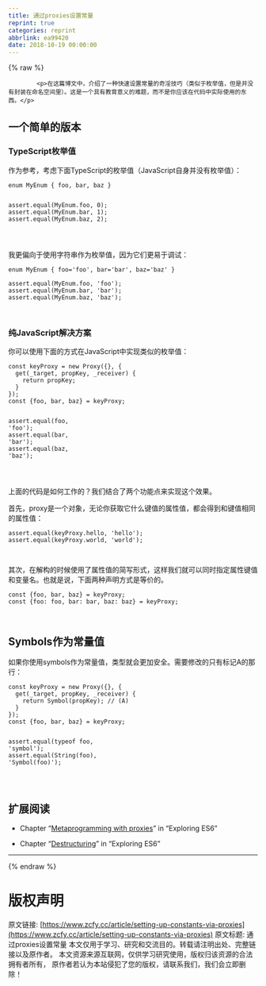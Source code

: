 ```yaml
---
title: 通过proxies设置常量
reprint: true
categories: reprint
abbrlink: ea99420
date: 2018-10-19 00:00:00
---
```


{% raw %}

            <p>在这篇博文中，介绍了一种快速设置常量的奇淫技巧（类似于枚举值，但是并没有封装在命名空间里）。这是一个具有教育意义的难题，而不是你应该在代码中实际使用的东西。</p>
<h2>一个简单的版本</h2>
<h3>TypeScript枚举值</h3>
<p>作为参考，考虑下面TypeScript的枚举值（JavaScript自身并没有枚举值）：</p>
<pre><code class="hljs crystal"><span class="hljs-class"><span class="hljs-keyword">enum</span> <span class="hljs-title">MyEnum</span> { <span class="hljs-title">foo</span>, <span class="hljs-title">bar</span>, <span class="hljs-title">baz</span> }</span>

assert.equal(MyEnum.foo, <span class="hljs-number">0</span>);
assert.equal(MyEnum.bar, <span class="hljs-number">1</span>);
assert.equal(MyEnum.baz, <span class="hljs-number">2</span>);


</code></pre><p>我更偏向于使用字符串作为枚举值，因为它们更易于调试：</p>
<pre><code class="hljs groovy"><span class="hljs-class"><span class="hljs-keyword">enum</span> <span class="hljs-title">MyEnum</span> {</span> foo=<span class="hljs-string">'foo'</span>, bar=<span class="hljs-string">'bar'</span>, baz=<span class="hljs-string">'baz'</span> }

<span class="hljs-keyword">assert</span>.equal(MyEnum.foo, <span class="hljs-string">'foo'</span>);
<span class="hljs-keyword">assert</span>.equal(MyEnum.bar, <span class="hljs-string">'bar'</span>);
<span class="hljs-keyword">assert</span>.equal(MyEnum.baz, <span class="hljs-string">'baz'</span>);


</code></pre><h3>纯JavaScript解决方案</h3>
<p>你可以使用下面的方式在JavaScript中实现类似的枚举值：</p>
<pre><code class="hljs dart"><span class="hljs-keyword">const</span> keyProxy = <span class="hljs-keyword">new</span> Proxy({}, {
  <span class="hljs-keyword">get</span>(_target, propKey, _receiver) {
    <span class="hljs-keyword">return</span> propKey;
  }
});
<span class="hljs-keyword">const</span> {foo, bar, baz} = keyProxy;

<span class="hljs-keyword">assert</span>.equal(foo, <span class="hljs-string">'foo'</span>);
<span class="hljs-keyword">assert</span>.equal(bar, <span class="hljs-string">'bar'</span>);
<span class="hljs-keyword">assert</span>.equal(baz, <span class="hljs-string">'baz'</span>);


</code></pre><p>上面的代码是如何工作的？我们结合了两个功能点来实现这个效果。</p>
<p>首先，proxy是一个对象，无论你获取它什么键值的属性值，都会得到和键值相同的属性值：</p>
<pre><code class="hljs aspectj"><span class="hljs-keyword">assert</span>.equal(keyProxy.hello, <span class="hljs-string">'hello'</span>);
<span class="hljs-keyword">assert</span>.equal(keyProxy.world, <span class="hljs-string">'world'</span>);


</code></pre><p>其次，在解构的时候使用了属性值的简写形式，这样我们就可以同时指定属性键值和变量名。也就是说，下面两种声明方式是等价的。</p>
<pre><code class="hljs mipsasm">const {foo, <span class="hljs-keyword">bar, </span><span class="hljs-keyword">baz} </span>= keyProxy<span class="hljs-comment">;</span>
const {foo: foo, <span class="hljs-keyword">bar: </span><span class="hljs-keyword">bar, </span><span class="hljs-keyword">baz: </span><span class="hljs-keyword">baz} </span>= keyProxy<span class="hljs-comment">;</span>


</code></pre><h2>Symbols作为常量值</h2>
<p>如果你使用symbols作为常量值，类型就会更加安全。需要修改的只有标记A的那行：</p>
<pre><code class="hljs dart"><span class="hljs-keyword">const</span> keyProxy = <span class="hljs-keyword">new</span> Proxy({}, {
  <span class="hljs-keyword">get</span>(_target, propKey, _receiver) {
    <span class="hljs-keyword">return</span> <span class="hljs-built_in">Symbol</span>(propKey); <span class="hljs-comment">// (A)</span>
  }
});
<span class="hljs-keyword">const</span> {foo, bar, baz} = keyProxy;

<span class="hljs-keyword">assert</span>.equal(typeof foo, <span class="hljs-string">'symbol'</span>);
<span class="hljs-keyword">assert</span>.equal(<span class="hljs-built_in">String</span>(foo), <span class="hljs-string">'Symbol(foo)'</span>);


</code></pre><h2>扩展阅读</h2>
<ul>
<li><p>Chapter “<a href="http://exploringjs.com/es6/ch_proxies.html">Metaprogramming with proxies</a>” in “Exploring ES6”</p>
</li>
<li><p>Chapter “<a href="http://exploringjs.com/es6/ch_destructuring.html">Destructuring</a>” in “Exploring ES6”</p>
</li>
</ul>
<hr>

          
{% endraw %}

# 版权声明
原文链接: [https://www.zcfy.cc/article/setting-up-constants-via-proxies](https://www.zcfy.cc/article/setting-up-constants-via-proxies)
原文标题: 通过proxies设置常量
本文仅用于学习、研究和交流目的。转载请注明出处、完整链接以及原作者。
本文资源来源互联网，仅供学习研究使用，版权归该资源的合法拥有者所有，
原作者若认为本站侵犯了您的版权，请联系我们，我们会立即删除！
